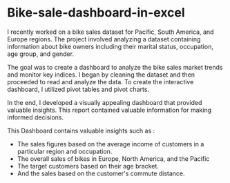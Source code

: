 # Bike-sale-dashboard-in-excel
I recently worked on a bike sales dataset for Pacific, South America, and Europe regions. The project involved analyzing a dataset containing information about bike owners including their marital status, occupation, age group, and gender.

The goal was to create a dashboard to analyze the bike sales market trends and monitor key indices. I began by cleaning the dataset and then proceeded to read and analyze the data. To create the interactive dashboard, I utilized pivot tables and pivot charts.

In the end, I developed a visually appealing dashboard that provided valuable insights. This report contained valuable information for making informed decisions.

This Dashboard contains valuable insights such as :
- The sales figures based on the average income of customers in a particular region and occupation.
- The overall sales of bikes in Europe, North America, and the Pacific
- The target customers based on their age bracket.
- And the sales based on the customer's commute distance.


